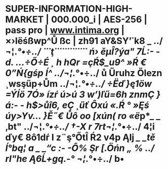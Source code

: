 # SUPER-INFORMATION-HIGH-MARKET | 000.000_i | AES-256 | pass pro | www.intima.org | ×›lëśßwp^Ů ßc | zh91 aY&SY’˙k8 _ ../¬¦.*°•÷../ ˙˙˙ţ˙˙˙˙˙˙˙˙˙˙˙˙˙ ń› ěµÎ?ýa" 7Ĺ:- -d. …÷Ő÷É ¸ h hQr =çŔ$_u9^ »Ŕ € 0”Ń{gśp ĺ^ ../¬¦.*°•÷../ ů Űruhz Őlezn ¸wsşűp+Ům ../¬¦.*°•÷../ ÷Ëď}ę1öw =Ýĺö 7Ó» ízŕ ú>ú 3 w’)ľű=6h znmÇ }á:- - h$>ůî6‚ eÇ ¸űť Ôxú «.Ŕ ° »Ęś úy>Yv… }Ě˝€ Ůô oo [xún( ro «ë*p*_ _ ‚bt" ../¬¦.*°•÷../ †-X r 7rt¬¦.*°•÷../ 4¦i ďy€ 8ô1dŕ I z¨ş°ŐtÎ Ŕ2 v4p ĄIj *_ _tě Í°bą¦ a _ _“c :- -Ô% Şr [.Öńn „ % ../ rI"he Ą6Ĺ+gq.-° ¬¦.*°•÷../ b•
